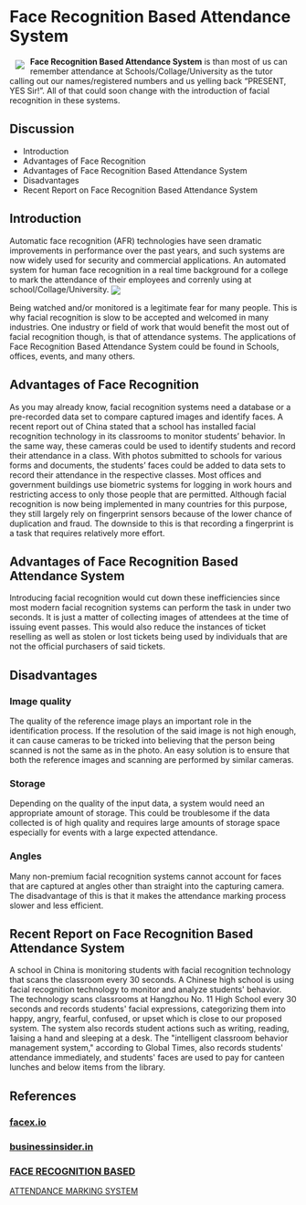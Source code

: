 # Face Recognition Based Attendance System

<a href="https://github.com/shadman-shakib/Pattern-Lab"><img src="https://encrypted-tbn0.gstatic.com/images?q=tbn%3AANd9GcRnUGAKZKjeZMbT-1GrVJWxP0FLWBzjMKbQfX284ywblNHiDZy7&usqp=CAU" align="left" hspace="10" vspace="6"></a>


**Face Recognition Based Attendance System** is than most of us can remember attendance at Schools/Collage/University as the tutor calling out our names/registered numbers and us yelling back “PRESENT, YES Sir!”. All of that could soon change with the introduction of facial recognition in these systems.




## Discussion
* Introduction
* Advantages of Face Recognition
* Advantages of Face Recognition Based Attendance System
* Disadvantages
* Recent Report on Face Recognition Based Attendance System

## Introduction
Automatic face recognition (AFR) technologies have seen dramatic improvements in performance over the past years, and such systems are now widely used for security and commercial applications. An automated system for human face recognition in a real time background for a college to mark the attendance of their employees and correnly using at school/Collage/University.
<a href="https://github.com/shadman-shakib/Pattern-Lab"><img src="https://lh3.googleusercontent.com/proxy/nxaorNgJZ9fOyhf64DEGnjBW1b1fhzcY_UgZKhFSmWxgMTnFb1YwYvGvekqgvu0oMo59EJlUAffwXvculRbEbwcBnB9kt-CLdDFMOAuQYz6LAvxEdwU" align="center"></a>

Being watched and/or monitored is a legitimate fear for many people. This is why facial recognition is slow to be accepted and welcomed in many industries. One industry or field of work that would benefit the most out of facial recognition though, is that of attendance systems. The applications of Face Recognition Based Attendance System could be found in Schools, offices, events, and many others.

## Advantages of Face Recognition
As you may already know, facial recognition systems need a database or a pre-recorded data set to compare captured images and identify faces.
A recent report out of China stated that a school has installed facial recognition technology in its classrooms to monitor students’ behavior.
In the same way, these cameras could be used to identify students and record their attendance in a class. With photos submitted to schools for various forms and documents, the students’ faces could be added to data sets to record their attendance in the respective classes.
Most offices and government buildings use biometric systems for logging in work hours and restricting access to only those people that are permitted. Although facial recognition is now being implemented in many countries for this purpose, they still largely rely on fingerprint sensors because of the lower chance of duplication and fraud. The downside to this is that recording a fingerprint is a task that requires relatively more effort.

## Advantages of Face Recognition Based Attendance System
Introducing facial recognition would cut down these inefficiencies since most modern facial recognition systems can perform the task in under two seconds. It is just a matter of collecting images of attendees at the time of issuing event passes.
This would also reduce the instances of ticket reselling as well as stolen or lost tickets being used by individuals that are not the official purchasers of said tickets.

## Disadvantages
### Image quality
The quality of the reference image plays an important role in the identification process. If the resolution of the said image is not high enough, it can cause cameras to be tricked into believing that the person being scanned is not the same as in the photo. An easy solution is to ensure that both the reference images and scanning are performed by similar cameras.

### Storage
Depending on the quality of the input data, a system would need an appropriate amount of storage. This could be troublesome if the data collected is of high quality and requires large amounts of storage space especially for events with a large expected attendance.

### Angles
Many non-premium facial recognition systems cannot account for faces that are captured at angles other than straight into the capturing camera. The disadvantage of this is that it makes the attendance marking process slower and less efficient.

## Recent Report on Face Recognition Based Attendance System
A school in China is monitoring students with facial recognition technology that scans the classroom every 30 seconds. A Chinese high school is using facial recognition technology to monitor and analyze students' behavior. The technology scans classrooms at Hangzhou No. 11 High School every 30 seconds and records students' facial expressions, categorizing them into happy, angry, fearful, confused, or upset which is close to our proposed system. The system also records student actions such as writing, reading, 1aising a hand and sleeping at a desk.
The "intelligent classroom behavior management system," according to Global Times, also records students' attendance immediately, and students' faces are used to pay for canteen lunches and below items from the library.

## References
### <a href="https://facex.io/blog/facial-recognition-applications/">facex.io</a>
### <a href="https://www.businessinsider.in/A-school-in-China-is-monitoring-students-with-facial-recognition-technology-that-scans-the-classroom-every-30-seconds/articleshow/64250750.cms">businessinsider.in</a>
### <a href="https://ijcsmc.com/docs/papers/February2014/V3I2201468.pdf">FACE RECOGNITION BASED
ATTENDANCE MARKING SYSTEM</a>

